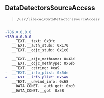 ## DataDetectorsSourceAccess

> `/usr/libexec/DataDetectorsSourceAccess`

```diff

-786.0.0.0.0
+789.0.0.0.0
   __TEXT.__text: 0x3fc
   __TEXT.__auth_stubs: 0x170
   __TEXT.__objc_stubs: 0x1c0

   __TEXT.__objc_methname: 0x32d
   __TEXT.__objc_methtype: 0x1eb
   __TEXT.__cstring: 0xa9
-  __TEXT.__info_plist: 0x5de
+  __TEXT.__info_plist: 0x5e8
   __TEXT.__unwind_info: 0x68
   __DATA_CONST.__auth_got: 0xc0
   __DATA_CONST.__got: 0x58

```
